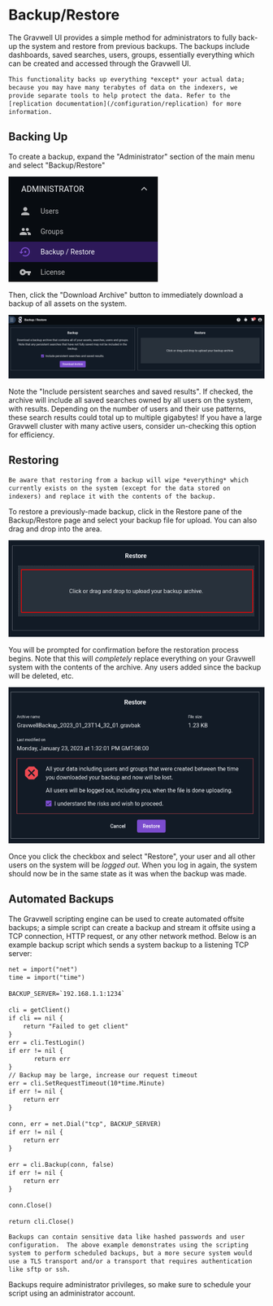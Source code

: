 # Backup/Restore

The Gravwell UI provides a simple method for administrators to fully back-up the system and restore from previous backups. The backups include dashboards, saved searches, users, groups, essentially everything which can be created and accessed through the Gravwell UI.

```{note}
This functionality backs up everything *except* your actual data; because you may have many terabytes of data on the indexers, we provide separate tools to help protect the data. Refer to the [replication documentation](/configuration/replication) for more information.
```

## Backing Up

To create a backup, expand the "Administrator" section of the main menu and select "Backup/Restore"

![](backup-menu.png)

Then, click the "Download Archive" button to immediately download a backup of all assets on the system.

![](backup.png)

Note the "Include persistent searches and saved results". If checked, the archive will include all saved searches owned by all users on the system, with results. Depending on the number of users and their use patterns, these search results could total up to multiple gigabytes! If you have a large Gravwell cluster with many active users, consider un-checking this option for efficiency.

## Restoring

```{attention}
Be aware that restoring from a backup will wipe *everything* which currently exists on the system (except for the data stored on indexers) and replace it with the contents of the backup.
```

To restore a previously-made backup, click in the Restore pane of the Backup/Restore page and select your backup file for upload. You can also drag and drop into the area.

![](restore.png)

You will be prompted for confirmation before the restoration process begins. Note that this will *completely* replace everything on your Gravwell system with the contents of the archive. Any users added since the backup will be deleted, etc.

![](restore-prompt.png)

Once you click the checkbox and select "Restore", your user and all other users on the system will be *logged out*. When you log in again, the system should now be in the same state as it was when the backup was made.

## Automated Backups

The Gravwell scripting engine can be used to create automated offsite backups; a simple script can create a backup and stream it offsite using a TCP connection, HTTP request, or any other network method.  Below is an example backup script which sends a system backup to a listening TCP server:

```
net = import("net")
time = import("time")

BACKUP_SERVER=`192.168.1.1:1234`

cli = getClient()
if cli == nil {
    return "Failed to get client"
}
err = cli.TestLogin()
if err != nil {
       return err
}
// Backup may be large, increase our request timeout
err = cli.SetRequestTimeout(10*time.Minute)
if err != nil {
    return err
}

conn, err = net.Dial("tcp", BACKUP_SERVER)
if err != nil {
    return err
}

err = cli.Backup(conn, false)
if err != nil {
    return err
}

conn.Close()

return cli.Close()
```

```{note}
Backups can contain sensitive data like hashed passwords and user configuration.  The above example demonstrates using the scripting system to perform scheduled backups, but a more secure system would use a TLS transport and/or a transport that requires authentication like sftp or ssh.
```

Backups require administrator privileges, so make sure to schedule your script using an administrator account.
